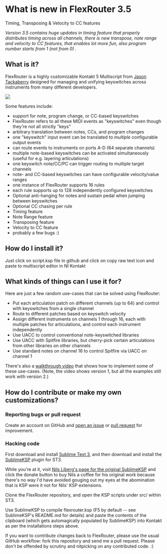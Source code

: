 # What is new in FlexRouter 3.5

Timing, Transposing & Velocity to CC features

*Version 3.5 contains huge updates in timing feature that properly distributes timing across all channels, there is new transpose, note range and velocity to CC features, that enables lot more fun, also program number starts from 1 (not from 0) .*


## What is it?

FlexRouter is a highly customizable Kontakt 5 Multiscript from [Jason Tackaberry](https://github.com/jtackaberry/flexrouter) designed for managing and unifying keyswitches across instruments from many different developers.

![](https://dominiksvoboda.com/wp-content/uploads/2023/08/dominiksvoboda.com-snimek-obrazovky-2023-08-15-v-21.53.40.png)

Some features include:

* support for note, program change, or CC-based keyswitches
 * FlexRouter refers to all these MIDI events as "keyswitches" even though they're not all strictly "keys"
* arbitrary translation between notes, CCs, and program changes
 * one "keyswitch" input event can be translated to *multiple* configurable output events
* can route events to instruments on ports A-D (64 separate channels)
* multiple note-based keyswitches can be activated simultaneously (useful for e.g. layering articulations)
* one keyswitch note/CC/PC can trigger routing to multiple target channels
* note- and CC-based keyswitches can have configurable velocity/value ranges
* one instance of FlexRouter supports 16 rules
* each rule supports up to 128 independently configured keyswitches
* Optional anti-hanging for notes and sustain pedal when jumping between keyswitches
* Optional CC chasing per rule
* Timing feature
* Note Range feature
* Transposing feature
* Velocity to CC feature
* probably a few bugs :)


## How do I install it?

Just click on script.ksp file in github and click on copy raw text icon and paste to multiscript editor in NI Kontakt

## What kinds of things can I use it for?

Here are just a few random use-cases that can be solved using FlexRouter:

* Put each articulation patch on different channels (up to 64) and control with keyswitches
  from a single channel
* Route to different patches based on keyswitch velocity
* Assign different instruments on channels 1 through 16, each with multiple patches for articulations, and
  control each instrument independently
* Use UACC to control conventional note-keyswitched libraries
* Use UACC with Spitfire libraries, but cherry-pick certain articulations from
  other libraries on other channels
* Use standard notes on channel 16 to control Spitfire via UACC on channel 1

There's also a [walkthrough video](https://www.youtube.com/watch?v=FddWrEwaNmM) that shows how to implement some of these use-cases.
(Note, the video shows version 1, but all the examples still work with version 2.)


## How do I contribute or make my own customizations?

### Reporting bugs or pull request

Create an account on GitHub and [open an issue](https://github.com/jerayan/flexrouter/issues) or [pull request](https://github.com/jerayan/flexrouter/pulls) for improvement.


### Hacking code

First download and install [Sublime Text 3](http://www.sublimetext.com/3), and then download and install the [SublimeKSP](https://github.com/nojanath/SublimeKSP#installation) plugin for ST3.

While you're at it, visit [Nils Liberg's page for the original SublimeKSP](http://nilsliberg.se/ksp/) and click the donate button to buy Nils a coffee for his original work because there's no way I'd have avoided gouging out my eyes at the abomination that is KSP were it not for Nils' KSP extensions.

Clone the FlexRouter repository, and open the KSP scripts under src/ within ST3.

Use SublimeKSP to compile flexrouter.ksp (F5 by default -- see SublimeKSP's README.md for details) and paste the contents of the clipboard (which gets automagically populated by SublimeKSP) into Kontakt as per the installations steps above.

If you want to contribute changes back to FlexRouter, please use the usual GitHub workflow: fork this repository and send me a pull request.  Please don't be offended by scrutiny and nitpicking on any contributed code. :)
